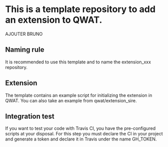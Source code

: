 # This is a template repository to add an extension to QWAT.

AJOUTER BRUNO
## Naming rule

It is recommended to use this template and to name the extension_xxx repository.

## Extension

The template contains an example script for initializing the extension in QWAT. You can also take an example from qwat/extension_sire.

## Integration test

If you want to test your code with Travis CI, you have the pre-configured scripts at your disposal. For this step you must declare the CI in your project and generate a token and declare it in Travis under the name GH_TOKEN.
